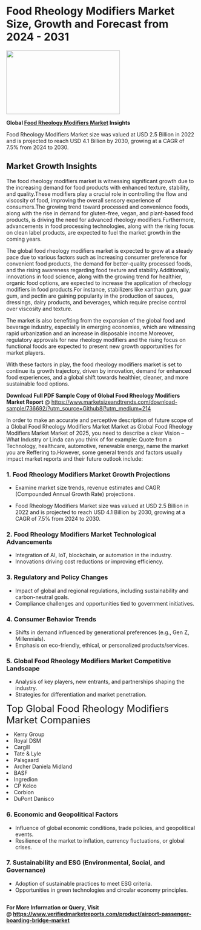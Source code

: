 <H1>Food Rheology Modifiers Market Size, Growth and Forecast from 2024 - 2031</H1><img class="aligncenter size-medium wp-image-584254" src="https://thirdeyenews.in/wp-content/uploads/2024/09/Global-Market-Research-300x168.jpeg" alt="" width="300" height="168" /><p><strong>Global&nbsp;<a href="https://www.marketsizeandtrends.com/download-sample/736692/?utm_source=Github8j?utm_medium=214">Food Rheology Modifiers Market</a> Insights</strong></p><p>Food Rheology Modifiers Market size was valued at USD 2.5 Billion in 2022 and is projected to reach USD 4.1 Billion by 2030, growing at a CAGR of 7.5% from 2024 to 2030.</p><p><h2>Market Growth Insights</h2> <p>The food rheology modifiers market is witnessing significant growth due to the increasing demand for food products with enhanced texture, stability, and quality.These modifiers play a crucial role in controlling the flow and viscosity of food, improving the overall sensory experience of consumers.The growing trend toward processed and convenience foods, along with the rise in demand for gluten-free, vegan, and plant-based food products, is driving the need for advanced rheology modifiers.Furthermore, advancements in food processing technologies, along with the rising focus on clean label products, are expected to fuel the market growth in the coming years.</p> <p>The global food rheology modifiers market is expected to grow at a steady pace due to various factors such as increasing consumer preference for convenient food products, the demand for better-quality processed foods, and the rising awareness regarding food texture and stability.Additionally, innovations in food science, along with the growing trend for healthier, organic food options, are expected to increase the application of rheology modifiers in food products.For instance, stabilizers like xanthan gum, guar gum, and pectin are gaining popularity in the production of sauces, dressings, dairy products, and beverages, which require precise control over viscosity and texture.</p> <p>The market is also benefiting from the expansion of the global food and beverage industry, especially in emerging economies, which are witnessing rapid urbanization and an increase in disposable income.Moreover, regulatory approvals for new rheology modifiers and the rising focus on functional foods are expected to present new growth opportunities for market players.</p> <p>With these factors in play, the food rheology modifiers market is set to continue its growth trajectory, driven by innovation, demand for enhanced food experiences, and a global shift towards healthier, cleaner, and more sustainable food options.</p> <p><span class=""><strong>Download Full PDF Sample Copy of Global Food Rheology Modifiers Market Report</strong> @ <a href="https://www.marketsizeandtrends.com/download-sample/736692/?utm_source=Github8j?utm_medium=214" target="_blank">https://www.marketsizeandtrends.com/download-sample/736692/?utm_source=Github8j?utm_medium=214</a></span></p><p>In order to make an accurate and perceptive description of future scope of a Global&nbsp;Food Rheology Modifiers Market Market as Global&nbsp;Food Rheology Modifiers Market Market of 2025, you need to describe a clear Vision &ndash; What Industry or Linda can you think of for example: Quote from a Technology, healthcare, automotive, renewable energy, name the market you are Reffering to.However, some general trends and factors usually impact market reports and their future outlook include:</p><h3>1.&nbsp;<strong>Food Rheology Modifiers Market Growth Projections</strong></h3><ul><li>Examine market size trends, revenue estimates and CAGR (Compounded Annual Growth Rate) projections.</li><li><p>Food Rheology Modifiers Market size was valued at USD 2.5 Billion in 2022 and is projected to reach USD 4.1 Billion by 2030, growing at a CAGR of 7.5% from 2024 to 2030.</p></li></ul><h3>2.&nbsp;<strong>Food Rheology Modifiers Market Technological Advancements</strong></h3><ul><li>Integration of AI, IoT, blockchain, or automation in the industry.</li><li>Innovations driving cost reductions or improving efficiency.</li></ul><h3>3.&nbsp;<strong>Regulatory and Policy Changes</strong></h3><ul><li>Impact of global and regional regulations, including sustainability and carbon-neutral goals.</li><li>Compliance challenges and opportunities tied to government initiatives.</li></ul><h3>4.&nbsp;<strong>Consumer Behavior Trends</strong></h3><ul><li>Shifts in demand influenced by generational preferences (e.g., Gen Z, Millennials).</li><li>Emphasis on eco-friendly, ethical, or personalized products/services.</li></ul><h3>5.&nbsp;<strong>Global Food Rheology Modifiers Market Competitive Landscape</strong></h3><ul><li>Analysis of key players, new entrants, and partnerships shaping the industry.</li><li>Strategies for differentiation and market penetration.</li></ul><p data-pm-slice="1 1 []"><span style="color: inherit; font-family: inherit; font-size: 25px;">Top Global Food Rheology Modifiers Market Companies</span></p><div class="" data-test-id=""><p><li>Kerry Group</li><li> Royal DSM</li><li> Cargill</li><li> Tate & Lyle</li><li> Palsgaard</li><li> Archer Daniela Midland</li><li> BASF</li><li> Ingredion</li><li> CP Kelco</li><li> Corbion</li><li> DuPont Danisco</li></p></div><h3>6.&nbsp;<strong>Economic and Geopolitical Factors</strong></h3><ul><li>Influence of global economic conditions, trade policies, and geopolitical events.</li><li>Resilience of the market to inflation, currency fluctuations, or global crises.</li></ul><h3>7.&nbsp;<strong>Sustainability and ESG (Environmental, Social, and Governance)</strong></h3><ul><li>Adoption of sustainable practices to meet ESG criteria.</li><li>Opportunities in green technologies and circular economy principles.</li></ul><h2><strong style="font-size: 14px;">For More Information or Query, Visit @&nbsp;</strong><a style="background-color: #ffffff; font-size: 14px;" href="https://www.marketsizeandtrends.com/report/food-rheology-modifiers-market/" target="_blank">https://www.verifiedmarketreports.com/product/airport-passenger-boarding-bridge-market</a></h2>